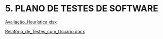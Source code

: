 # 5. PLANO DE TESTES DE SOFTWARE


[Avaliação_Heurística.xlsx](https://github.com/ICEI-PUC-Minas-PMV-SI/pmv-si-2025-1-pe3-t2-grupo-4/blob/main/Avalia%C3%A7%C3%A3o_Heur%C3%ADstica.xlsx)

[Relatório_de_Testes_com_Usuário.docx](https://github.com/ICEI-PUC-Minas-PMV-SI/pmv-si-2025-1-pe3-t2-grupo-4/blob/main/Relat%C3%B3rio_de_Testes_com_Usu%C3%A1rio.docx)



